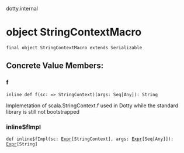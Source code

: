 dotty.internal
# object StringContextMacro

<pre><code class="language-scala" >final object StringContextMacro extends Serializable</pre></code>
## Concrete Value Members:
### f
<pre><code class="language-scala" >inline def f(sc: => StringContext)(args: Seq[Any]): String</pre></code>
Implemetation of scala.StringContext.f used in Dotty while the standard library is still not bootstrapped

### inline$fImpl
<pre><code class="language-scala" >def inline$fImpl(sc: <a href="../../scala/quoted/Expr.md">Expr</a>[StringContext], args: <a href="../../scala/quoted/Expr.md">Expr</a>[Seq[Any]]): <a href="../../scala/quoted/Expr.md">Expr</a>[String]</pre></code>

